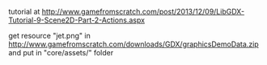 tutorial at http://www.gamefromscratch.com/post/2013/12/09/LibGDX-Tutorial-9-Scene2D-Part-2-Actions.aspx

get resource "jet.png" in http://www.gamefromscratch.com/downloads/GDX/graphicsDemoData.zip and put in "core/assets/" folder
